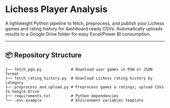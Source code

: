 # Lichess Player Analysis

A lightweight Python pipeline to fetch, preprocess, and publish your Lichess games and rating history for dashboard‐ready CSVs. Automatically uploads results to a Google Drive folder for easy Excel/Power BI consumption.

---

## 📦 Repository Structure

```text
├── fetch_pgn.py             # Download user games in PGN or JSON format
├── fetch_rating_history.py  # Download Lichess rating history by category
├── preprocess_and_upload.py # Preprocess games & ratings; upload CSVs to Google Drive
├── requirements.txt         # Python dependencies
└── .env.example             # Environment variables template

